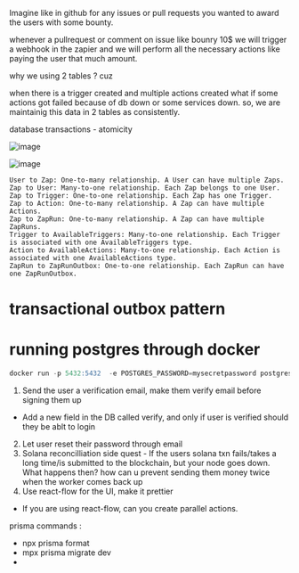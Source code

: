 Imagine like in github for any issues or pull requests you wanted to award the users with some bounty.

whenever a pullrequest or comment on issue like bounry 10$ we will trigger a webhook in the zapier and we will perform all the necessary actions like paying the user that much amount.

why we using 2 tables ? cuz


when there is a trigger created and multiple actions created what if some actions got failed because of db down or some services down. so, we are maintainig this data in 2 tables as consistently.


database transactions - atomicity

![image](assets/image-20250223180537-tqfsuev.png)


![image](assets/image-20250223184241-ca99o6f.png)


```pgsql
User to Zap: One-to-many relationship. A User can have multiple Zaps.
Zap to User: Many-to-one relationship. Each Zap belongs to one User.
Zap to Trigger: One-to-one relationship. Each Zap has one Trigger.
Zap to Action: One-to-many relationship. A Zap can have multiple Actions.
Zap to ZapRun: One-to-many relationship. A Zap can have multiple ZapRuns.
Trigger to AvailableTriggers: Many-to-one relationship. Each Trigger is associated with one AvailableTriggers type.
Action to AvailableActions: Many-to-one relationship. Each Action is associated with one AvailableActions type.
ZapRun to ZapRunOutbox: One-to-one relationship. Each ZapRun can have one ZapRunOutbox.
```

# transactional outbox pattern



# running postgres through docker

```sql
docker run -p 5432:5432  -e POSTGRES_PASSWORD=mysecretpassword postgres
```




1. Send the user a verification email, make them verify email before signing them up

* Add a new field in the DB called verify, and only if user is verified should they be ablt to login

2. Let user reset their password through email
3. Solana reconcilliation side quest - If the users solana txn fails/takes a long time/is submitted to the blockchain, but your node goes down. What happens then? how can u prevent sending them money twice when the worker comes back up
4. Use react-flow for the UI, make it prettier

* If you are using react-flow, can you create parallel actions.


prisma commands :

* npx prisma format
* mpx prisma migrate dev
*
